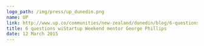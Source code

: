 ```yaml
---
logo_path: /img/press/up_dunedin.png
name: UP
link: http://www.up.co/communities/new-zealand/dunedin/blog/6-questions-startup-weekend-mentor-george-phillips
title: 6 questions wiStartup Weekend mentor George Phillips
date: 12 March 2015
---
```


